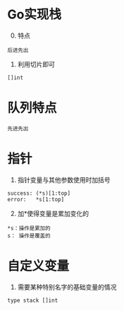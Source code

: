 # Go实现栈
0. 特点
```
后进先出
```
1. 利用切片即可
```
[]int
```

# 队列特点
```
先进先出
```

# 指针
1. 指针变量与其他参数使用时加括号
```
success: (*s)[1:top]
error:   *s[1:top]
```
2. 加*使得变量是累加变化的
```
*s：操作是累加的
s： 操作是覆盖的
```

# 自定义变量
1. 需要某种特别名字的基础变量的情况
```
type stack []int
```
